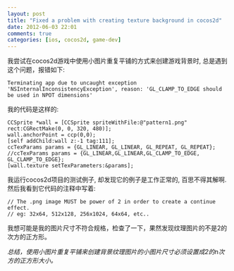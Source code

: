 ```yaml
---
layout: post
title: "Fixed a problem with creating texture background in cocos2d"
date: 2012-06-03 22:01
comments: true
categories: [ios, cocos2d, game-dev]
---
```


我尝试在cocos2d游戏中使用小图片重复平铺的方式来创建游戏背景时, 总是遇到这个问题，报错如下: 

```
Terminating app due to uncaught exception 'NSInternalInconsistencyException', reason: 'GL_CLAMP_TO_EDGE should be used in NPOT dimensions'
```

我的代码是这样的:

```
CCSprite *wall = [CCSprite spriteWithFile:@"pattern1.png" rect:CGRectMake(0, 0, 320, 480)];
wall.anchorPoint = ccp(0,0);
[self addChild:wall z:-1 tag:111];
ccTexParams params = {GL_LINEAR, GL_LINEAR, GL_REPEAT, GL_REPEAT};
//ccTexParams params = {GL_LINEAR,GL_LINEAR,GL_CLAMP_TO_EDGE, GL_CLAMP_TO_EDGE};
[wall.texture setTexParameters:&params];
```

我运行cocos2d项目的测试例子, 却发现它的例子是工作正常的, 百思不得其解啊. 然后我看到它代码的注释中写着:

```
// The .png image MUST be power of 2 in order to create a continue effect.
// eg: 32x64, 512x128, 256x1024, 64x64, etc..
```

我想可能是我的图片尺寸不符合规格，检查了一下，果然发现纹理图片的不是2的次方的正方形。

*总结，使用小图片重复平铺来创建背景纹理图片的小图片尺寸必须设置成2的n次方的正方形大小。*